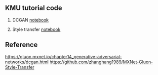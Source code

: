 ## KMU tutorial code

1. DCGAN
[notebook](DCGAN-tutorial_lecture_note.ipynb)

2. Style transfer
[notebook](style_transfer_vgg16_gluon_lecure_note.ipynb)

## Reference
https://gluon.mxnet.io/chapter14_generative-adversarial-networks/dcgan.html
https://github.com/zhanghang1989/MXNet-Gluon-Style-Transfer


